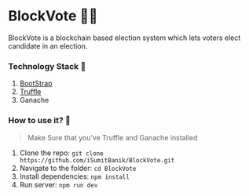 # BlockVote 🤝🏻
BlockVote is a blockchain based election system which lets voters elect candidate in an election.


### Technology Stack 🎨
1. [BootStrap](https://getbootstrap.com/) 
2. [Truffle](https://www.trufflesuite.com/) 
3. Ganache 

### How to use it? 🎉

>Make Sure that you've Truffle and Ganache installed

1. Clone the repo: `git clone https://github.com/iSumitBanik/BlockVote.git`
2. Navigate to the folder: `cd BlockVote`
3. Install dependencies: `npm install`
4. Run server: `npm run dev`

